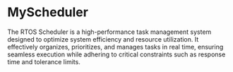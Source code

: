 # MyScheduler
The RTOS Scheduler is a high-performance task management system designed to optimize system efficiency and resource utilization. It effectively organizes, prioritizes, and manages tasks in real time, ensuring seamless execution while adhering to critical constraints such as response time and tolerance limits.
